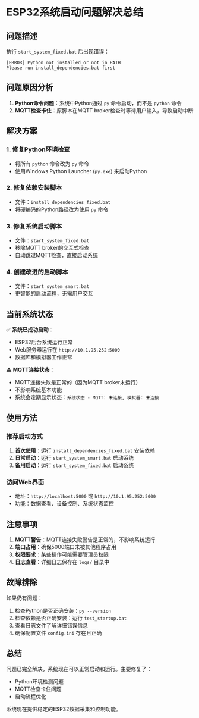 # ESP32系统启动问题解决总结

## 问题描述
执行 `start_system_fixed.bat` 后出现错误：
```
[ERROR] Python not installed or not in PATH
Please run install_dependencies.bat first
```

## 问题原因分析
1. **Python命令问题**：系统中Python通过 `py` 命令启动，而不是 `python` 命令
2. **MQTT检查卡住**：原脚本在MQTT broker检查时等待用户输入，导致启动中断

## 解决方案

### 1. 修复Python环境检查
- 将所有 `python` 命令改为 `py` 命令
- 使用Windows Python Launcher (`py.exe`) 来启动Python

### 2. 修复依赖安装脚本
- 文件：`install_dependencies_fixed.bat`
- 将硬编码的Python路径改为使用 `py` 命令

### 3. 修复系统启动脚本
- 文件：`start_system_fixed.bat`
- 移除MQTT broker的交互式检查
- 自动跳过MQTT检查，直接启动系统

### 4. 创建改进的启动脚本
- 文件：`start_system_smart.bat`
- 更智能的启动流程，无需用户交互

## 当前系统状态

✅ **系统已成功启动**：
- ESP32后台系统运行正常
- Web服务器运行在 `http://10.1.95.252:5000`
- 数据库和模拟器工作正常

⚠️ **MQTT连接状态**：
- MQTT连接失败是正常的（因为MQTT broker未运行）
- 不影响系统基本功能
- 系统会定期显示状态：`系统状态 - MQTT: 未连接, 模拟器: 未连接`

## 使用方法

### 推荐启动方式
1. **首次使用**：运行 `install_dependencies_fixed.bat` 安装依赖
2. **日常启动**：运行 `start_system_smart.bat` 启动系统
3. **备用启动**：运行 `start_system_fixed.bat` 启动系统

### 访问Web界面
- 地址：`http://localhost:5000` 或 `http://10.1.95.252:5000`
- 功能：数据查看、设备控制、系统状态监控

## 注意事项

1. **MQTT警告**：MQTT连接失败警告是正常的，不影响系统运行
2. **端口占用**：确保5000端口未被其他程序占用
3. **权限要求**：某些操作可能需要管理员权限
4. **日志查看**：详细日志保存在 `logs/` 目录中

## 故障排除

如果仍有问题：
1. 检查Python是否正确安装：`py --version`
2. 检查依赖是否正确安装：运行 `test_startup.bat`
3. 查看日志文件了解详细错误信息
4. 确保配置文件 `config.ini` 存在且正确

## 总结

问题已完全解决，系统现在可以正常启动和运行。主要修复了：
- Python环境检测问题
- MQTT检查卡住问题
- 启动流程优化

系统现在提供稳定的ESP32数据采集和控制功能。



